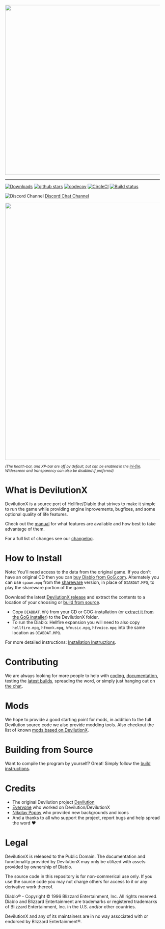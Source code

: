 <p align="center">
<img width="554" src="https://user-images.githubusercontent.com/204594/113575181-c946a400-961d-11eb-8347-a8829fa3830c.png">
</p>

---

[![Downloads](https://img.shields.io/github/downloads/diasurgical/devilutionX/total.svg)](https://github.com/diasurgical/devilutionX/releases)
[![github stars](https://img.shields.io/github/stars/diasurgical/devilutionX.svg)](https://github.com/diasurgical/devilutionX/stargazers)
[![codecov](https://codecov.io/gh/diasurgical/devilutionX/branch/master/graph/badge.svg)](https://codecov.io/gh/diasurgical/devilutionX)
[![CircleCI](https://circleci.com/gh/diasurgical/devilutionX.svg?style=shield)](https://circleci.com/gh/diasurgical/devilutionX) [![Build status](https://ci.appveyor.com/api/projects/status/1a0jus2372qvksht?svg=true)](https://ci.appveyor.com/project/AJenbo/devilutionx)


![Discord Channel](https://avatars3.githubusercontent.com/u/1965106?s=16&v=4) [Discord Chat Channel](https://discord.gg/YQKCAYQ)

<p align="center">
<img width="838" src="https://user-images.githubusercontent.com/204594/113578478-26912400-9623-11eb-9ff6-9bd9717462b6.png">
</p>

<sub>*(The health-bar, and XP-bar are off by default, but can be enabled in the [ini-file](https://github.com/diasurgical/devilutionX/wiki/DevilutionX-diablo.ini-configuration-guide). Widescreen and transparency can also be disabled if preferred)*</sub>

# What is DevilutionX

DevilutionX is a source port of Hellfire/Diablo that strives to make it simple to run the game while providing engine inprovements, bugfixes, and some optional quality of life features.

Check out the [manual](https://github.com/diasurgical/devilutionX/wiki) for what features are available and how best to take advantage of them.

For a full list of changes see our [changelog](docs/CHANGELOG.md).

# How to Install

Note: You'll need access to the data from the original game. If you don't have an original CD then you can [buy Diablo from GoG.com](https://www.gog.com/game/diablo). Alternately you can use `spawn.mpq` from the [shareware](http://ftp.blizzard.com/pub/demos/diablosw.exe) version, in place of `DIABDAT.MPQ`, to play the shareware portion of the game.

Download the latest [DevilutionX release](https://github.com/diasurgical/devilutionX/releases) and extract the contents to a location of your choosing or [build from source](#building-from-source).

- Copy `DIABDAT.MPQ` from your CD or GOG-installation (or [extract it from the GoG installer](https://github.com/diasurgical/devilutionX/wiki/Extracting-the-.MPQs-from-the-GoG-installer)) to the DevilutionX folder.
- To run the Diablo: Hellfire expansion you will need to also copy `hellfire.mpq`, `hfmonk.mpq`, `hfmusic.mpq`, `hfvoice.mpq` into the same location as `DIABDAT.MPQ`.

For more detailed instructions: [Installation Instructions](./docs/installing.md).

# Contributing

We are always looking for more people to help with [coding](docs/CONTRIBUTING.md), [documentation](https://github.com/diasurgical/devilutionX/wiki), testing the [latest builds](https://app.circleci.com/pipelines/github/diasurgical/devilutionX?branch=master), spreading the word, or simply just hanging out on [the chat](https://discord.gg/YQKCAYQ).

# Mods

We hope to provide a good starting point for mods, in addition to the full Devilution source code we also provide modding tools. Also checkout the list of known [mods based on DevilutionX](https://github.com/diasurgical/devilutionX/wiki/Mods-and-related-projects).

# Building from Source

Want to compile the program by yourself? Great! Simply follow the [build instructions](./docs/building.md).

# Credits

- The original Devilution project [Devilution](https://github.com/diasurgical/devilution#credits)
- [Everyone](https://github.com/diasurgical/devilutionX/graphs/contributors) who worked on Devilution/DevilutionX
- [Nikolay Popov](https://www.instagram.com/nikolaypopovz/) who provided new backgrounds and icons
- And a thanks to all who support the project, report bugs and help spread the word ❤️

# Legal

DevilutionX is released to the Public Domain. The documentation and functionality provided by DevilutionX may only be utilized with assets provided by ownership of Diablo.

The source code in this repository is for non-commerical use only. If you use the source code you may not charge others for access to it or any derivative work thereof.

Diablo® - Copyright © 1996 Blizzard Entertainment, Inc. All rights reserved. Diablo and Blizzard Entertainment are trademarks or registered trademarks of Blizzard Entertainment, Inc. in the U.S. and/or other countries.

DevilutionX and any of its maintainers are in no way associated with or endorsed by Blizzard Entertainment®.
